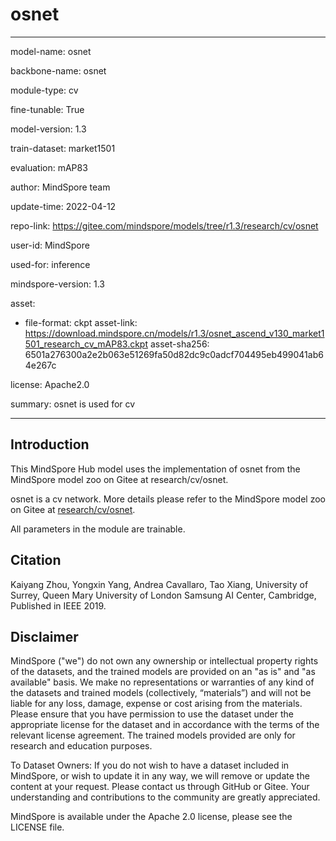 # osnet

---

model-name: osnet

backbone-name: osnet

module-type: cv

fine-tunable: True

model-version: 1.3

train-dataset: market1501

evaluation: mAP83

author: MindSpore team

update-time: 2022-04-12

repo-link: <https://gitee.com/mindspore/models/tree/r1.3/research/cv/osnet>

user-id: MindSpore

used-for: inference

mindspore-version: 1.3

asset:

-
    file-format: ckpt
    asset-link: <https://download.mindspore.cn/models/r1.3/osnet_ascend_v130_market1501_research_cv_mAP83.ckpt>
    asset-sha256: 6501a276300a2e2b063e51269fa50d82dc9c0adcf704495eb499041ab64e267c

license: Apache2.0

summary: osnet is used for cv

---

## Introduction

This MindSpore Hub model uses the implementation of osnet from the MindSpore model zoo on Gitee at research/cv/osnet.

osnet is a cv network. More details please refer to the MindSpore model zoo on Gitee at [research/cv/osnet](https://gitee.com/mindspore/models/blob/r1.3/research/cv/osnet/README.md).

All parameters in the module are trainable.

## Citation

Kaiyang Zhou, Yongxin Yang, Andrea Cavallaro, Tao Xiang, University of Surrey, Queen Mary University of London Samsung AI Center, Cambridge, Published in IEEE 2019.

## Disclaimer

MindSpore ("we") do not own any ownership or intellectual property rights of the datasets, and the trained models are provided on an "as is" and "as available" basis. We make no representations or warranties of any kind of the datasets and trained models (collectively, “materials”) and will not be liable for any loss, damage, expense or cost arising from the materials. Please ensure that you have permission to use the dataset under the appropriate license for the dataset and in accordance with the terms of the relevant license agreement. The trained models provided are only for research and education purposes.

To Dataset Owners: If you do not wish to have a dataset included in MindSpore, or wish to update it in any way, we will remove or update the content at your request. Please contact us through GitHub or Gitee. Your understanding and contributions to the community are greatly appreciated.

MindSpore is available under the Apache 2.0 license, please see the LICENSE file.
